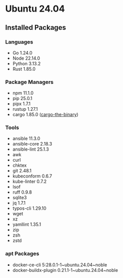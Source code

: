 # Ubuntu 24.04

## Installed Packages

### Languages

- Go 1.24.0
- Node 22.14.0
- Python 3.13.2
- Rust 1.85.0

### Package Managers

- npm 11.1.0
- pip 25.0.1
- pipx 1.7.1
- rustup 1.27.1
- cargo 1.85.0 ([cargo-the-binary](https://github.com/rust-lang/cargo/blob/master/src/cargo/version.rs))

### Tools

- ansible 11.3.0
- ansible-core 2.18.3
- ansible-lint 25.1.3
- awk
- curl
- chktex
- git 2.48.1
- kubeconform 0.6.7
- kube-linter 0.7.2
- lsof
- ruff 0.9.8
- sqlite3
- jq 1.7.1
- typos-cli 1.29.10
- wget
- xz
- yamllint 1.35.1
- zip
- zsh
- zstd

### apt Packages

- docker-ce-cli 5:28.0.1-1\~ubuntu.24.04\~noble
- docker-buildx-plugin 0.21.1-1\~ubuntu.24.04\~noble
